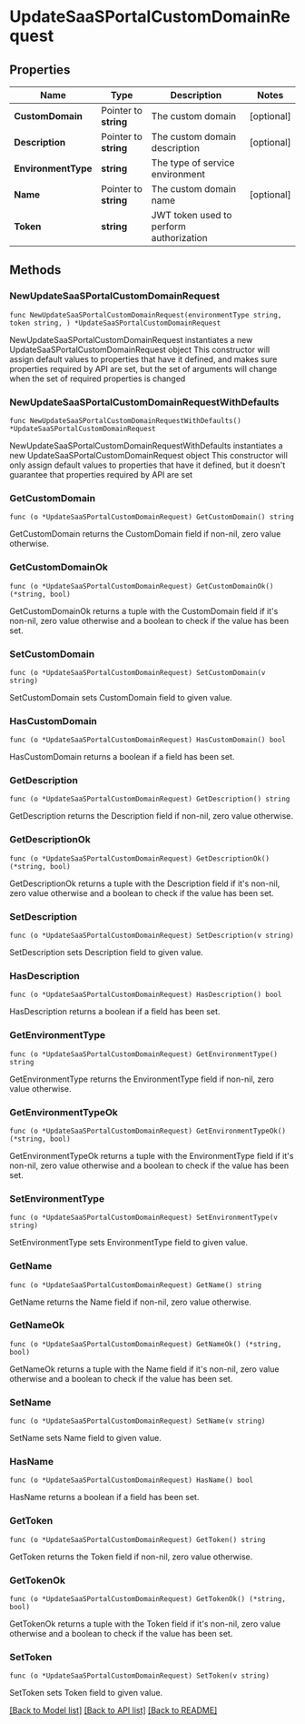 # UpdateSaaSPortalCustomDomainRequest

## Properties

Name | Type | Description | Notes
------------ | ------------- | ------------- | -------------
**CustomDomain** | Pointer to **string** | The custom domain | [optional] 
**Description** | Pointer to **string** | The custom domain description | [optional] 
**EnvironmentType** | **string** | The type of service environment | 
**Name** | Pointer to **string** | The custom domain name | [optional] 
**Token** | **string** | JWT token used to perform authorization | 

## Methods

### NewUpdateSaaSPortalCustomDomainRequest

`func NewUpdateSaaSPortalCustomDomainRequest(environmentType string, token string, ) *UpdateSaaSPortalCustomDomainRequest`

NewUpdateSaaSPortalCustomDomainRequest instantiates a new UpdateSaaSPortalCustomDomainRequest object
This constructor will assign default values to properties that have it defined,
and makes sure properties required by API are set, but the set of arguments
will change when the set of required properties is changed

### NewUpdateSaaSPortalCustomDomainRequestWithDefaults

`func NewUpdateSaaSPortalCustomDomainRequestWithDefaults() *UpdateSaaSPortalCustomDomainRequest`

NewUpdateSaaSPortalCustomDomainRequestWithDefaults instantiates a new UpdateSaaSPortalCustomDomainRequest object
This constructor will only assign default values to properties that have it defined,
but it doesn't guarantee that properties required by API are set

### GetCustomDomain

`func (o *UpdateSaaSPortalCustomDomainRequest) GetCustomDomain() string`

GetCustomDomain returns the CustomDomain field if non-nil, zero value otherwise.

### GetCustomDomainOk

`func (o *UpdateSaaSPortalCustomDomainRequest) GetCustomDomainOk() (*string, bool)`

GetCustomDomainOk returns a tuple with the CustomDomain field if it's non-nil, zero value otherwise
and a boolean to check if the value has been set.

### SetCustomDomain

`func (o *UpdateSaaSPortalCustomDomainRequest) SetCustomDomain(v string)`

SetCustomDomain sets CustomDomain field to given value.

### HasCustomDomain

`func (o *UpdateSaaSPortalCustomDomainRequest) HasCustomDomain() bool`

HasCustomDomain returns a boolean if a field has been set.

### GetDescription

`func (o *UpdateSaaSPortalCustomDomainRequest) GetDescription() string`

GetDescription returns the Description field if non-nil, zero value otherwise.

### GetDescriptionOk

`func (o *UpdateSaaSPortalCustomDomainRequest) GetDescriptionOk() (*string, bool)`

GetDescriptionOk returns a tuple with the Description field if it's non-nil, zero value otherwise
and a boolean to check if the value has been set.

### SetDescription

`func (o *UpdateSaaSPortalCustomDomainRequest) SetDescription(v string)`

SetDescription sets Description field to given value.

### HasDescription

`func (o *UpdateSaaSPortalCustomDomainRequest) HasDescription() bool`

HasDescription returns a boolean if a field has been set.

### GetEnvironmentType

`func (o *UpdateSaaSPortalCustomDomainRequest) GetEnvironmentType() string`

GetEnvironmentType returns the EnvironmentType field if non-nil, zero value otherwise.

### GetEnvironmentTypeOk

`func (o *UpdateSaaSPortalCustomDomainRequest) GetEnvironmentTypeOk() (*string, bool)`

GetEnvironmentTypeOk returns a tuple with the EnvironmentType field if it's non-nil, zero value otherwise
and a boolean to check if the value has been set.

### SetEnvironmentType

`func (o *UpdateSaaSPortalCustomDomainRequest) SetEnvironmentType(v string)`

SetEnvironmentType sets EnvironmentType field to given value.


### GetName

`func (o *UpdateSaaSPortalCustomDomainRequest) GetName() string`

GetName returns the Name field if non-nil, zero value otherwise.

### GetNameOk

`func (o *UpdateSaaSPortalCustomDomainRequest) GetNameOk() (*string, bool)`

GetNameOk returns a tuple with the Name field if it's non-nil, zero value otherwise
and a boolean to check if the value has been set.

### SetName

`func (o *UpdateSaaSPortalCustomDomainRequest) SetName(v string)`

SetName sets Name field to given value.

### HasName

`func (o *UpdateSaaSPortalCustomDomainRequest) HasName() bool`

HasName returns a boolean if a field has been set.

### GetToken

`func (o *UpdateSaaSPortalCustomDomainRequest) GetToken() string`

GetToken returns the Token field if non-nil, zero value otherwise.

### GetTokenOk

`func (o *UpdateSaaSPortalCustomDomainRequest) GetTokenOk() (*string, bool)`

GetTokenOk returns a tuple with the Token field if it's non-nil, zero value otherwise
and a boolean to check if the value has been set.

### SetToken

`func (o *UpdateSaaSPortalCustomDomainRequest) SetToken(v string)`

SetToken sets Token field to given value.



[[Back to Model list]](../README.md#documentation-for-models) [[Back to API list]](../README.md#documentation-for-api-endpoints) [[Back to README]](../README.md)



